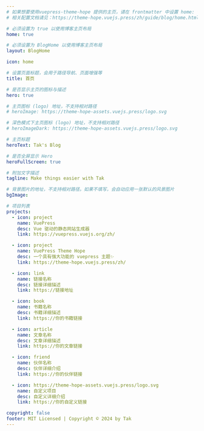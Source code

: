 ```yaml
---
# 如果想要使用vuepress-theme-hope 提供的主页，请在 frontmatter 中设置 home: true。任何 frontmatter 之后的内容将会以普通的 Markdown 被渲染，并插入到主页渲染内容的底部。
# 相关配置文档请见：https://theme-hope.vuejs.press/zh/guide/blog/home.html

# 必须设置为 true 以使用博客主页布局
home: true

# 必须设置为 BlogHome 以使用博客主页布局
layout: BlogHome

icon: home

# 设置页面标题，会用于路径导航、页面增强等
title: 首页

# 是否显示主页的图标与描述
hero: true

# 主页图标 (logo) 地址，不支持相对路径
# heroImage: https://theme-hope-assets.vuejs.press/logo.svg

# 深色模式下主页图标 (logo) 地址，不支持相对路径
# heroImageDark: https://theme-hope-assets.vuejs.press/logo.svg

# 主页标题
heroText: Tak's Blog

# 是否全屏显示 Hero
heroFullScreen: true

# 附加文字描述
tagline: Make things easier with Tak

# 背景图片的地址，不支持相对路径。如果不填写，会自动应用一张默认的风景图片
bgImage:

# 项目列表
projects:
  - icon: project
    name: VuePress
    desc: Vue 驱动的静态网站生成器
    link: https://vuepress.vuejs.org/zh/

  - icon: project
    name: VuePress Theme Hope
    desc: 一个具有强大功能的 vuepress 主题✨
    link: https://theme-hope.vuejs.press/zh/

  - icon: link
    name: 链接名称
    desc: 链接详细描述
    link: https://链接地址

  - icon: book
    name: 书籍名称
    desc: 书籍详细描述
    link: https://你的书籍链接

  - icon: article
    name: 文章名称
    desc: 文章详细描述
    link: https://你的文章链接

  - icon: friend
    name: 伙伴名称
    desc: 伙伴详细介绍
    link: https://你的伙伴链接

  - icon: https://theme-hope-assets.vuejs.press/logo.svg
    name: 自定义项目
    desc: 自定义详细介绍
    link: https://你的自定义链接

copyright: false
footer: MIT Licensed | Copyright © 2024 by Tak
---
```

